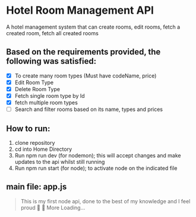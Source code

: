 # Hotel Room Management API

A hotel management system that can create rooms, edit rooms, fetch a created room, fetch all created rooms

## Based on the requirements provided, the following was satisfied:
-   [x] To create many room types (Must have codeName, price)
-   [x] Edit Room Type
-   [x] Delete Room Type
-   [x] Fetch single room type by Id
-   [x] fetch multiple room types
-   [ ] Search and filter rooms based on its name, types and prices

## How to run:
1.  clone repository
2.  cd into Home Directory
3.  Run npm run dev (for nodemon); this will accept changes and make updates to the api whilst still running
4.  Run npm run start (for node); to activate node on the indicated file

##  main file: app.js

>   This is my first node api, done to the best of my knowledge and I feel proud :tada: :rocket:
>   More Loading...
